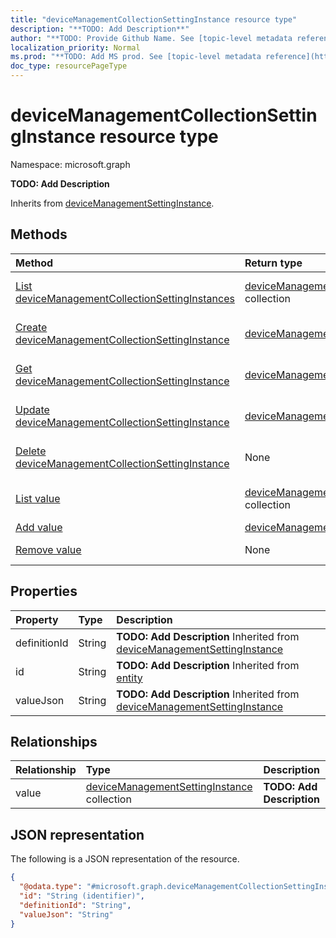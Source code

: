 ```yaml
---
title: "deviceManagementCollectionSettingInstance resource type"
description: "**TODO: Add Description**"
author: "**TODO: Provide Github Name. See [topic-level metadata reference](https://msgo.azurewebsites.net/add/document/guidelines/metadata.html#topic-level-metadata)**"
localization_priority: Normal
ms.prod: "**TODO: Add MS prod. See [topic-level metadata reference](https://msgo.azurewebsites.net/add/document/guidelines/metadata.html#topic-level-metadata)**"
doc_type: resourcePageType
---
```


# deviceManagementCollectionSettingInstance resource type

Namespace: microsoft.graph

**TODO: Add Description**


Inherits from [deviceManagementSettingInstance](../resources/devicemanagementsettinginstance.md).

## Methods
|Method|Return type|Description|
|:---|:---|:---|
|[List deviceManagementCollectionSettingInstances](../api/intune-devicemanagementcollectionsettinginstance-list.md)|[deviceManagementCollectionSettingInstance](../resources/intune-devicemanagementcollectionsettinginstance.md) collection|Get a list of the [deviceManagementCollectionSettingInstance](../resources/devicemanagementcollectionsettinginstance.md) objects and their properties.|
|[Create deviceManagementCollectionSettingInstance](../api/intune-devicemanagementcollectionsettinginstance-create.md)|[deviceManagementCollectionSettingInstance](../resources/intune-devicemanagementcollectionsettinginstance.md)|Create a new [deviceManagementCollectionSettingInstance](../resources/intune-devicemanagementcollectionsettinginstance.md) object.|
|[Get deviceManagementCollectionSettingInstance](../api/intune-devicemanagementcollectionsettinginstance-get.md)|[deviceManagementCollectionSettingInstance](../resources/intune-devicemanagementcollectionsettinginstance.md)|Read the properties and relationships of a [deviceManagementCollectionSettingInstance](../resources/intune-devicemanagementcollectionsettinginstance.md) object.|
|[Update deviceManagementCollectionSettingInstance](../api/intune-devicemanagementcollectionsettinginstance-update.md)|[deviceManagementCollectionSettingInstance](../resources/intune-devicemanagementcollectionsettinginstance.md)|Update the properties of a [deviceManagementCollectionSettingInstance](../resources/intune-devicemanagementcollectionsettinginstance.md) object.|
|[Delete deviceManagementCollectionSettingInstance](../api/intune-devicemanagementcollectionsettinginstance-delete.md)|None|Deletes a [deviceManagementCollectionSettingInstance](../resources/intune-devicemanagementcollectionsettinginstance.md) object.|
|[List value](../api/intune-devicemanagementcollectionsettinginstance-list-value.md)|[deviceManagementSettingInstance](../resources/intune-devicemanagementsettinginstance.md) collection|Get the deviceManagementSettingInstance resources from the value navigation property.|
|[Add value](../api/intune-devicemanagementcollectionsettinginstance-post-value.md)|[deviceManagementSettingInstance](../resources/intune-devicemanagementsettinginstance.md)|Add value by posting to the value collection.|
|[Remove value](../api/intune-devicemanagementcollectionsettinginstance-delete-value.md)|None|Remove a [deviceManagementSettingInstance](../resources/intune-devicemanagementsettinginstance.md) object.|

## Properties
|Property|Type|Description|
|:---|:---|:---|
|definitionId|String|**TODO: Add Description** Inherited from [deviceManagementSettingInstance](../resources/intune-devicemanagementsettinginstance.md)|
|id|String|**TODO: Add Description** Inherited from [entity](../resources/entity.md)|
|valueJson|String|**TODO: Add Description** Inherited from [deviceManagementSettingInstance](../resources/intune-devicemanagementsettinginstance.md)|

## Relationships
|Relationship|Type|Description|
|:---|:---|:---|
|value|[deviceManagementSettingInstance](../resources/intune-devicemanagementsettinginstance.md) collection|**TODO: Add Description**|

## JSON representation
The following is a JSON representation of the resource.
<!-- {
  "blockType": "resource",
  "keyProperty": "id",
  "@odata.type": "microsoft.graph.deviceManagementCollectionSettingInstance",
  "baseType": "microsoft.graph.deviceManagementSettingInstance",
  "openType": false
}
-->
``` json
{
  "@odata.type": "#microsoft.graph.deviceManagementCollectionSettingInstance",
  "id": "String (identifier)",
  "definitionId": "String",
  "valueJson": "String"
}
```

